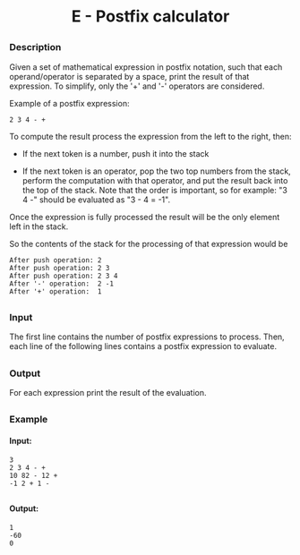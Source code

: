 
# <p align="center">E - Postfix calculator</p>
### Description
Given a set of mathematical expression in postfix notation, such that each operand/operator is separated by a space, print the result of that expression. To simplify, only the '+' and '-' operators are considered.

Example of a postfix expression:
```
2 3 4 - +
```
To compute the result process the expression from the left to the right, then:

- If the next token is a number, push it into the stack

- If the next token is an operator, pop the two top numbers from the stack, perform the computation with that operator, and put the result back into the top of the stack. Note that the order is important, so for example: "3 4 -" should be evaluated as "3 - 4 = -1".

Once the expression is fully processed the result will be the only element left in the stack.

So the contents of the stack for the processing of that expression would be
```
After push operation: 2
After push operation: 2 3
After push operation: 2 3 4
After '-' operation:  2 -1
After '+' operation:  1 
```

##
### Input
The first line contains the number of postfix expressions to process. Then, each line of the following lines contains a postfix expression to evaluate.
##
### Output
For each expression print the result of the evaluation.

##
### Example
#### Input:
```
3
2 3 4 - +
10 82 - 12 +
-1 2 + 1 -
```
##
#### Output:
```
1
-60
0
```